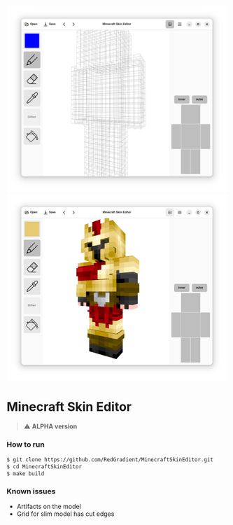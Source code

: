 [//]: # (![MCSkinEditor UI]&#40;resources/screenshot-1.png&#41;)

[//]: # (![MCSkinEditor UI]&#40;resources/screenshot-2.png&#41;)

<p float="left">
  <img src="resources/screenshot-1.png" width="700" />
  <img src="resources/screenshot-2.png" width="700" /> 
</p>

# Minecraft Skin Editor
> ⚠️ **ALPHA version**

### How to run
```shell
$ git clone https://github.com/RedGradient/MinecraftSkinEditor.git
$ cd MinecraftSkinEditor
$ make build
```

### Known issues
* Artifacts on the model
* Grid for slim model has cut edges
